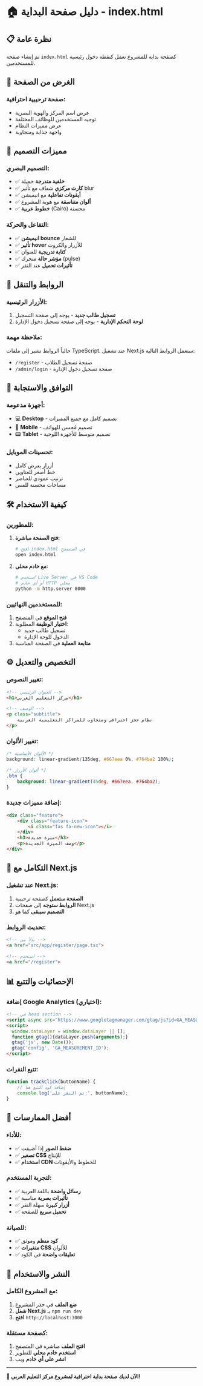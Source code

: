# 🏠 دليل صفحة البداية - index.html

## 📋 نظرة عامة

تم إنشاء صفحة `index.html` كصفحة بداية للمشروع تعمل كنقطة دخول رئيسية للمستخدمين.

## 🎯 الغرض من الصفحة

### صفحة ترحيبية احترافية:
- عرض اسم المركز والهوية البصرية
- توجيه المستخدمين للوظائف المختلفة
- عرض مميزات النظام
- واجهة جذابة ومتجاوبة

## 🎨 مميزات التصميم

### التصميم البصري:
- ✅ **خلفية متدرجة** جميلة
- ✅ **كارت مركزي** شفاف مع تأثير blur
- ✅ **أيقونات تفاعلية** مع انيميشن
- ✅ **ألوان متناسقة** مع هوية المشروع
- ✅ **خطوط عربية** (Cairo) محسنة

### التفاعل والحركة:
- ✅ **انيميشن bounce** للشعار
- ✅ **تأثير hover** للأزرار والكروت
- ✅ **كتابة تدريجية** للعنوان
- ✅ **مؤشر حالة** متحرك (pulse)
- ✅ **تأثيرات تحميل** عند النقر

## 🔗 الروابط والتنقل

### الأزرار الرئيسية:
1. **تسجيل طالب جديد** - يوجه إلى صفحة التسجيل
2. **لوحة التحكم الإدارية** - يوجه إلى صفحة تسجيل دخول الإدارة

### ملاحظة مهمة:
حالياً الروابط تشير إلى ملفات TypeScript. عند تشغيل Next.js ستعمل الروابط التالية:
- `/register` - صفحة تسجيل الطلاب
- `/admin/login` - صفحة تسجيل دخول الإدارة

## 📱 التوافق والاستجابة

### أجهزة مدعومة:
- 💻 **Desktop** - تصميم كامل مع جميع المميزات
- 📱 **Mobile** - تصميم مُحسن للهواتف
- 📟 **Tablet** - تصميم متوسط للأجهزة اللوحية

### تحسينات الموبايل:
- أزرار بعرض كامل
- خط أصغر للعناوين
- ترتيب عمودي للعناصر
- مساحات محسنة للمس

## 🛠️ كيفية الاستخدام

### للمطورين:
1. **فتح الصفحة مباشرة:**
   ```bash
   # افتح index.html في المتصفح
   open index.html
   ```

2. **مع خادم محلي:**
   ```bash
   # استخدم Live Server في VS Code
   # أو أي خادم HTTP محلي
   python -m http.server 8000
   ```

### للمستخدمين النهائيين:
1. **فتح الموقع** في المتصفح
2. **اختيار الوظيفة** المطلوبة:
   - تسجيل طالب جديد
   - الدخول للوحة الإدارة
3. **متابعة العملية** في الصفحة المناسبة

## ⚙️ التخصيص والتعديل

### تغيير النصوص:
```html
<!-- العنوان الرئيسي -->
<h1>مركز التعليم العربي</h1>

<!-- الوصف -->
<p class="subtitle">
    نظام حجز احترافي ومتجاوب للمراكز التعليمية العربية
</p>
```

### تغيير الألوان:
```css
/* الألوان الأساسية */
background: linear-gradient(135deg, #667eea 0%, #764ba2 100%);

/* ألوان الأزرار */
.btn {
    background: linear-gradient(45deg, #667eea, #764ba2);
}
```

### إضافة مميزات جديدة:
```html
<div class="feature">
    <div class="feature-icon">
        <i class="fas fa-new-icon"></i>
    </div>
    <h3>ميزة جديدة</h3>
    <p>وصف الميزة الجديدة</p>
</div>
```

## 🔧 التكامل مع Next.js

### عند تشغيل Next.js:
1. **الصفحة ستعمل** كصفحة ترحيبية
2. **الروابط ستوجه** إلى صفحات Next.js
3. **التصميم سيبقى** كما هو

### تحديث الروابط:
```html
<!-- بدلاً من -->
<a href="src/app/register/page.tsx">

<!-- استخدم -->
<a href="/register">
```

## 📊 الإحصائيات والتتبع

### إضافة Google Analytics (اختياري):
```html
<!-- في head section -->
<script async src="https://www.googletagmanager.com/gtag/js?id=GA_MEASUREMENT_ID"></script>
<script>
  window.dataLayer = window.dataLayer || [];
  function gtag(){dataLayer.push(arguments);}
  gtag('js', new Date());
  gtag('config', 'GA_MEASUREMENT_ID');
</script>
```

### تتبع النقرات:
```javascript
function trackClick(buttonName) {
    // إضافة كود التتبع هنا
    console.log('تم النقر على:', buttonName);
}
```

## 🎯 أفضل الممارسات

### للأداء:
- ✅ **ضغط الصور** إذا أضيفت
- ✅ **تصغير CSS** للإنتاج
- ✅ **استخدام CDN** للخطوط والأيقونات

### لتجربة المستخدم:
- ✅ **رسائل واضحة** باللغة العربية
- ✅ **تأثيرات بصرية** مناسبة
- ✅ **أزرار كبيرة** سهلة النقر
- ✅ **تحميل سريع** للصفحة

### للصيانة:
- ✅ **كود منظم** وموثق
- ✅ **متغيرات CSS** للألوان
- ✅ **تعليقات واضحة** في الكود

## 🚀 النشر والاستخدام

### مع المشروع الكامل:
1. **ضع الملف** في جذر المشروع
2. **شغل Next.js** بـ `npm run dev`
3. **افتح** `http://localhost:3000`

### كصفحة مستقلة:
1. **افتح الملف** مباشرة في المتصفح
2. **استخدم خادم محلي** للتطوير
3. **انشر على أي خادم** ويب

---

**🎉 الآن لديك صفحة بداية احترافية لمشروع مركز التعليم العربي!**
